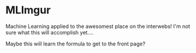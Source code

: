 # MLImgur
Machine Learning applied to the awesomest place on the interwebs! I'm not sure what this will accomplish yet....

Maybe this will learn the formula to get to the front page?
